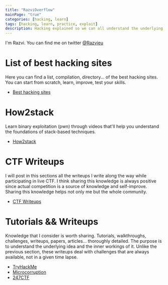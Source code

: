 ```yaml
---
title: "RazviOverflow"
mainPage: "true"
categories: [hacking, learn]
tags: [hacking, learn, practice, exploit]
description: Hacking explained so we can all understand the underlying concepts. In this site you'll find different tutorials and CTF's write-ups explained in gory detail (most of the time) so together we can understand and practice every aspect of the secure (or rather insecure) side of the (our) binary world.
---
```


I'm Razvi. You can find me on twitter [@Razvieu](https://twitter.com/razvieu?lang=en)

# List of best hacking sites
Here you can find a list, compilation, directory... of the best hacking sites. You can start from scratch, learn, improve, test your skills. 

- [Best hacking sites](/starthacking)

# How2stack
Learn binary exploitation (pwn) through videos that'll help you understand the foundations of stack-based techniques. 

- [How2stack](/how2stack)

# CTF Writeups
I will post in this sections all the writeups I write along the way while participating in live CTF. I think sharing this knowledge is always positive since actual competition is a source of knowledge and self-improve. Sharing this knowledge helps not only me but the whole community.  

 - [CTF Writeups](/ctfwriteups)

# Tutorials && Writeups
Knowledge that I consider is worth sharing. Tutorials,  walkthroughs, challenges, writeups, papers, articles... thoroughly detailed. The purpose is to understand the underlying idea and the inner workings of it. Unlike the previous section, these writeups deal with challenges that are always available, not in a given time lapse. 

- [TryHackMe](/tryhackme)
- [Microcorruption](/microcorruption)
- [247CTF](/247ctf)
